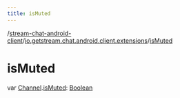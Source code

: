 ```yaml
---
title: isMuted
---
```

/[stream-chat-android-client](../index.md)/[io.getstream.chat.android.client.extensions](index.md)/[isMuted](isMuted.md)  
  
  
  
# isMuted  
var [Channel](../io.getstream.chat.android.client.models/Channel/index.md).[isMuted](isMuted.md): [Boolean](https://kotlinlang.org/api/latest/jvm/stdlib/kotlin/-boolean/index.html)
